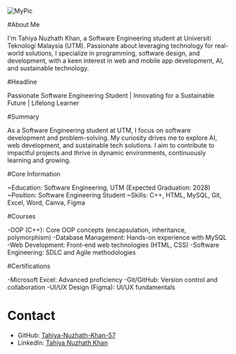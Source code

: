 

![MyPic](https://github.com/user-attachments/assets/eb1096cf-d18e-4450-b077-b10709250433)


#About Me

I'm Tahiya Nuzhath Khan, a Software Engineering student at Universiti Teknologi Malaysia (UTM). Passionate about leveraging technology for real-world solutions, I specialize in programming, software design, and development, with a keen interest in web and mobile app development, AI, and sustainable technology.

#Headline

Passionate Software Engineering Student | Innovating for a Sustainable Future | Lifelong Learner

#Summary

As a Software Engineering student at UTM, I focus on software development and problem-solving. My curiosity drives me to explore AI, web development, and sustainable tech solutions. I aim to contribute to impactful projects and thrive in dynamic environments, continuously learning and growing.

#Core Information

~Education: Software Engineering, UTM (Expected Graduation: 2028)
~Position: Software Engineering Student
~Skills: C++, HTML, MySQL, Git, Excel, Word, Canva, Figma
 
#Courses

-OOP (C++): Core OOP concepts (encapsulation, inheritance, polymorphism)
-Database Management: Hands-on experience with MySQL
-Web Development: Front-end web technologies (HTML, CSS)
-Software Engineering: SDLC and Agile methodologies

#Certifications

-Microsoft Excel: Advanced proficiency
-Git/GitHub: Version control and collaboration
-UI/UX Design (Figma): UI/UX fundamentals

# Contact
- GitHub: [Tahiya-Nuzhath-Khan-57](https://github.com/Tahiya-Nuzhath-Khan-57)
- LinkedIn: [Tahiya Nuzhath Khan](https://linkedin.com/in/tahiya-nuzhath-khan-397998349)
